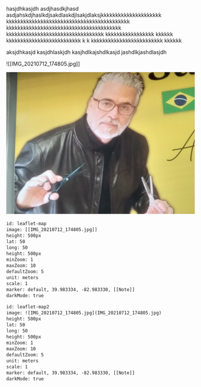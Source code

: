 hasjdhkasjdh
asdjhasdkjhasd
asdjahskdjhaslkdjsakdlaskdjlsakjdlaksjkkkkkkkkkkkkkkkkkkkkk kkkkkkkkkkkkkkkkkkkkkkkkkkkkkkkkkkkkkkkkkkk kkkkkkkkkkkkkkkkkkkkkkkkkkkkkkkkkkkkkkkk kkkkkkkkkkkkkkkkkkkkkkkkkkkkkkkkkk kkkkkkkkkkkkkkkkk kkkkkk kkkkkkkkkkkkkkkkkkkkkkkkkk k k kkkkkkkkkkkkkkkkkkkkkkkkk kkkkkk

aksjdhkasjd
kasjdhlaskjdh
kasjhdlkajshdlkasjd
jashdlkjashdlasjdh

![[IMG_20210712_174805.jpg]]

![IMG_20210712_174805.jpg](IMG_20210712_174805.jpg)


```leaflet
id: leaflet-map
image: [[IMG_20210712_174805.jpg]]
height: 500px
lat: 50
long: 50
height: 500px
minZoom: 1
maxZoom: 10
defaultZoom: 5
unit: meters
scale: 1
marker: default, 39.983334, -82.983330, [[Note]]
darkMode: true
```

```leaflet
id: leaflet-map2
image: ![IMG_20210712_174805.jpg](IMG_20210712_174805.jpg)
height: 500px
lat: 50
long: 50
height: 500px
minZoom: 1
maxZoom: 10
defaultZoom: 5
unit: meters
scale: 1
marker: default, 39.983334, -82.983330, [[Note]]
darkMode: true
```